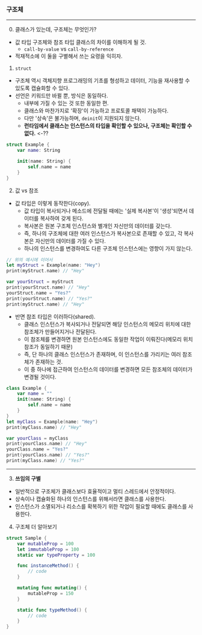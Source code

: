 ### 구조체
---

0. 클래스가 있는데, 구조체는 무엇인가?
- 값 타입 구조체와 참조 타입 클래스의 차이를 이해하게 될 것.
    + `call-by-value` vs `call-by-reference`
- 적재적소에 이 둘을 구별해서 쓰는 요령을 익히자.

1. `struct`
- 구조체 역시 객체지향 프로그래밍의 기초를 형성하고 데이터, 기능을 재사용할 수 있도록 캡슐화할 수 있다.
- 선언은 키워드만 바뀔 뿐, 방식은 동일하다.
    + 내부에 가질 수 있는 것 또한 동일한 편.
    + 클래스와 마찬가지로 '확장'이 가능하고 프로토콜 채택이 가능하다.
    + 다만 '상속'은 불가능하며, `deinit`이 지원되지 않는다.
    + **런타임에서 클래스는 인스턴스의 타입을 확인할 수 있으나, 구조체는 확인할 수 없다.** <-??
```swift
struct Example {
    var name: String

    init(name: String) {
        self.name = name
    }
}
```
2. 값 vs 참조
- 값 타입은 이렇게 동작한다(copy).
    + 값 타입이 복사되거나 메소드에 전달될 때에는 '실제 복사본'이 '생성'되면서 데이터를 복사하여 갖게 된다.
    + 복사본은 원본 구조체 인스턴스와 별개인 자신만의 데이터를 갖는다.
    + 즉, 하나의 구조체에 대한 여러 인스턴스가 복사본으로 존재할 수 있고, 각 복사본은 자신만의 데이터를 가질 수 있다.
    + 하나의 인스턴스를 변경하여도 다른 구조체 인스턴스에는 영향이 가지 않는다.
```swift
// 위의 예시에 이어서
let myStruct = Example(name: "Hey")
print(myStruct.name) // "Hey"

var yourStruct = myStruct
print(yourStruct.name) // "Hey"
yourStruct.name = "Yes?"
print(yourStruct.name) // "Yes?"
print(myStruct.name) // "Hey"

```
- 반면 참조 타입은 이러하다(shared).
    + 클래스 인스턴스가 복사되거나 전달되면 해당 인스턴스의 메모리 위치에 대한 참조체가 만들어지거나 전달된다.
    + 이 참조체를 변경하면 원본 인스턴스에도 동일한 작업이 이뤄진다(메모리 위치 참조가 동일하기 때문)
    + 즉, 단 하나의 클래스 인스턴스가 존재하며, 이 인스턴스를 가리키는 여러 참조체가 존재하는 것.
    + 이 중 하나에 접근하여 인스턴스의 데이터를 변경하면 모든 참조체의 데이터가 변경될 것이다.
```swift
class Example {
    var name = ""
    init(name: String) {
        self.name = name
    }
}
let myClass = Example(name: "Hey")
print(myClass.name) // "Hey"

var yourClass = myClass
print(yourClass.name) // "Hey"
yourClass.name = "Yes?"
print(yourClass.name) // "Yes?"
print(myClass.name) // "Yes?"

```
---
3. **쓰임의 구별**
- 일반적으로 구조체가 클래스보다 효율적이고 멀티 스레드에서 안정적이다.
- 상속이나 캡슐화된 하나의 인스턴스를 위해서라면 클래스를 사용한다.
- 인스턴스가 소멸되거나 리소스를 확복하기 위한 작업이 필요할 때에도 클래스를 사용한다.

4. 구조체 더 알아보기
```swift
struct Sample {
    var mutableProp = 100
    let immutableProp = 100
    static var typeProperty = 100

    func instanceMethod() {
        // code
    }

    mutating func mutating() {
        mutableProp = 150
    }

    static func typeMethod() {
        // code
    }
}
```